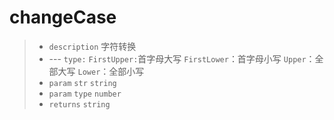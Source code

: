 # changeCase

> - `description`  字符转换
> - --- `type:` `FirstUpper:`首字母大写 `FirstLower`：首字母小写  `Upper`：全部大写 `Lower`：全部小写
> - `param` `str` `string`
> - `param` `type` `number`
> - `returns` `string`
